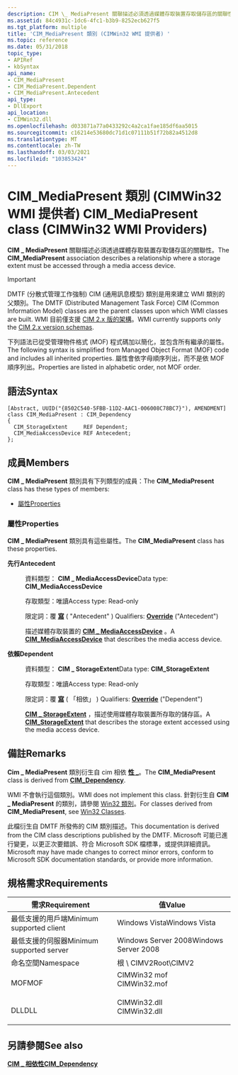 ```yaml
---
description: CIM \_ MediaPresent 關聯描述必須透過媒體存取裝置存取儲存區的關聯性。
ms.assetid: 84c4931c-1dc6-4fc1-b3b9-8252ecb627f5
ms.tgt_platform: multiple
title: 'CIM_MediaPresent 類別 (CIMWin32 WMI 提供者) '
ms.topic: reference
ms.date: 05/31/2018
topic_type:
- APIRef
- kbSyntax
api_name:
- CIM_MediaPresent
- CIM_MediaPresent.Dependent
- CIM_MediaPresent.Antecedent
api_type:
- DllExport
api_location:
- CIMWin32.dll
ms.openlocfilehash: d033871a77a0433292c4a2ca1fae185df6aa5015
ms.sourcegitcommit: c16214e53680dc71d1c07111b51f72b82a4512d8
ms.translationtype: MT
ms.contentlocale: zh-TW
ms.lasthandoff: 03/03/2021
ms.locfileid: "103853424"
---
```

# <a name="cim_mediapresent-class-cimwin32-wmi-providers"></a><span data-ttu-id="d21f2-103">CIM_MediaPresent 類別 (CIMWin32 WMI 提供者) </span><span class="sxs-lookup"><span data-stu-id="d21f2-103">CIM_MediaPresent class (CIMWin32 WMI Providers)</span></span>

<span data-ttu-id="d21f2-104">**CIM \_ MediaPresent** 關聯描述必須透過媒體存取裝置存取儲存區的關聯性。</span><span class="sxs-lookup"><span data-stu-id="d21f2-104">The **CIM\_MediaPresent** association describes a relationship where a storage extent must be accessed through a media access device.</span></span>

> [!IMPORTANT]
> <span data-ttu-id="d21f2-105">DMTF (分散式管理工作強制) CIM (通用訊息模型) 類別是用來建立 WMI 類別的父類別。</span><span class="sxs-lookup"><span data-stu-id="d21f2-105">The DMTF (Distributed Management Task Force) CIM (Common Information Model) classes are the parent classes upon which WMI classes are built.</span></span> <span data-ttu-id="d21f2-106">WMI 目前僅支援 [CIM 2.x 版的架構](https://dmtf.org/standards/cim/schemas)。</span><span class="sxs-lookup"><span data-stu-id="d21f2-106">WMI currently supports only the [CIM 2.x version schemas](https://dmtf.org/standards/cim/schemas).</span></span>

 

<span data-ttu-id="d21f2-107">下列語法已從受管理物件格式 (MOF) 程式碼加以簡化，並包含所有繼承的屬性。</span><span class="sxs-lookup"><span data-stu-id="d21f2-107">The following syntax is simplified from Managed Object Format (MOF) code and includes all inherited properties.</span></span> <span data-ttu-id="d21f2-108">屬性會依字母順序列出，而不是依 MOF 順序列出。</span><span class="sxs-lookup"><span data-stu-id="d21f2-108">Properties are listed in alphabetic order, not MOF order.</span></span>

## <a name="syntax"></a><span data-ttu-id="d21f2-109">語法</span><span class="sxs-lookup"><span data-stu-id="d21f2-109">Syntax</span></span>

``` syntax
[Abstract, UUID("{8502C540-5FBB-11D2-AAC1-006008C78BC7}"), AMENDMENT]
class CIM_MediaPresent : CIM_Dependency
{
  CIM_StorageExtent     REF Dependent;
  CIM_MediaAccessDevice REF Antecedent;
};
```

## <a name="members"></a><span data-ttu-id="d21f2-110">成員</span><span class="sxs-lookup"><span data-stu-id="d21f2-110">Members</span></span>

<span data-ttu-id="d21f2-111">**CIM \_ MediaPresent** 類別具有下列類型的成員：</span><span class="sxs-lookup"><span data-stu-id="d21f2-111">The **CIM\_MediaPresent** class has these types of members:</span></span>

-   [<span data-ttu-id="d21f2-112">屬性</span><span class="sxs-lookup"><span data-stu-id="d21f2-112">Properties</span></span>](#properties)

### <a name="properties"></a><span data-ttu-id="d21f2-113">屬性</span><span class="sxs-lookup"><span data-stu-id="d21f2-113">Properties</span></span>

<span data-ttu-id="d21f2-114">**CIM \_ MediaPresent** 類別具有這些屬性。</span><span class="sxs-lookup"><span data-stu-id="d21f2-114">The **CIM\_MediaPresent** class has these properties.</span></span>

<dl> <dt>

<span data-ttu-id="d21f2-115">**先行**</span><span class="sxs-lookup"><span data-stu-id="d21f2-115">**Antecedent**</span></span>
</dt> <dd> <dl> <dt>

<span data-ttu-id="d21f2-116">資料類型： **CIM \_ MediaAccessDevice**</span><span class="sxs-lookup"><span data-stu-id="d21f2-116">Data type: **CIM\_MediaAccessDevice**</span></span>
</dt> <dt>

<span data-ttu-id="d21f2-117">存取類型：唯讀</span><span class="sxs-lookup"><span data-stu-id="d21f2-117">Access type: Read-only</span></span>
</dt> <dt>

<span data-ttu-id="d21f2-118">限定詞：覆 [**寫**](/windows/desktop/WmiSdk/standard-qualifiers) ( "Antecedent" ) </span><span class="sxs-lookup"><span data-stu-id="d21f2-118">Qualifiers: [**Override**](/windows/desktop/WmiSdk/standard-qualifiers) ("Antecedent")</span></span>
</dt> </dl>

<span data-ttu-id="d21f2-119">描述媒體存取裝置的 [**CIM \_ MediaAccessDevice**](cim-mediaaccessdevice.md) 。</span><span class="sxs-lookup"><span data-stu-id="d21f2-119">A [**CIM\_MediaAccessDevice**](cim-mediaaccessdevice.md) that describes the media access device.</span></span>

</dd> <dt>

<span data-ttu-id="d21f2-120">**依賴**</span><span class="sxs-lookup"><span data-stu-id="d21f2-120">**Dependent**</span></span>
</dt> <dd> <dl> <dt>

<span data-ttu-id="d21f2-121">資料類型： **CIM \_ StorageExtent**</span><span class="sxs-lookup"><span data-stu-id="d21f2-121">Data type: **CIM\_StorageExtent**</span></span>
</dt> <dt>

<span data-ttu-id="d21f2-122">存取類型：唯讀</span><span class="sxs-lookup"><span data-stu-id="d21f2-122">Access type: Read-only</span></span>
</dt> <dt>

<span data-ttu-id="d21f2-123">限定詞：覆 [**寫**](/windows/desktop/WmiSdk/standard-qualifiers) ( 「相依」 ) </span><span class="sxs-lookup"><span data-stu-id="d21f2-123">Qualifiers: [**Override**](/windows/desktop/WmiSdk/standard-qualifiers) ("Dependent")</span></span>
</dt> </dl>

<span data-ttu-id="d21f2-124">[**CIM \_ StorageExtent**](cim-storageextent.md) ，描述使用媒體存取裝置所存取的儲存區。</span><span class="sxs-lookup"><span data-stu-id="d21f2-124">A [**CIM\_StorageExtent**](cim-storageextent.md) that describes the storage extent accessed using the media access device.</span></span>

</dd> </dl>

## <a name="remarks"></a><span data-ttu-id="d21f2-125">備註</span><span class="sxs-lookup"><span data-stu-id="d21f2-125">Remarks</span></span>

<span data-ttu-id="d21f2-126">**Cim \_ MediaPresent** 類別衍生自 cim 相依 [**性 \_**](cim-dependency.md)。</span><span class="sxs-lookup"><span data-stu-id="d21f2-126">The **CIM\_MediaPresent** class is derived from [**CIM\_Dependency**](cim-dependency.md).</span></span>

<span data-ttu-id="d21f2-127">WMI 不會執行這個類別。</span><span class="sxs-lookup"><span data-stu-id="d21f2-127">WMI does not implement this class.</span></span> <span data-ttu-id="d21f2-128">針對衍生自 **CIM \_ MediaPresent** 的類別，請參閱 [Win32 類別](win32-provider.md)。</span><span class="sxs-lookup"><span data-stu-id="d21f2-128">For classes derived from **CIM\_MediaPresent**, see [Win32 Classes](win32-provider.md).</span></span>

<span data-ttu-id="d21f2-129">此檔衍生自 DMTF 所發佈的 CIM 類別描述。</span><span class="sxs-lookup"><span data-stu-id="d21f2-129">This documentation is derived from the CIM class descriptions published by the DMTF.</span></span> <span data-ttu-id="d21f2-130">Microsoft 可能已進行變更，以更正次要錯誤、符合 Microsoft SDK 檔標準，或提供詳細資訊。</span><span class="sxs-lookup"><span data-stu-id="d21f2-130">Microsoft may have made changes to correct minor errors, conform to Microsoft SDK documentation standards, or provide more information.</span></span>

## <a name="requirements"></a><span data-ttu-id="d21f2-131">規格需求</span><span class="sxs-lookup"><span data-stu-id="d21f2-131">Requirements</span></span>



| <span data-ttu-id="d21f2-132">需求</span><span class="sxs-lookup"><span data-stu-id="d21f2-132">Requirement</span></span> | <span data-ttu-id="d21f2-133">值</span><span class="sxs-lookup"><span data-stu-id="d21f2-133">Value</span></span> |
|-------------------------------------|-----------------------------------------------------------------------------------------|
| <span data-ttu-id="d21f2-134">最低支援的用戶端</span><span class="sxs-lookup"><span data-stu-id="d21f2-134">Minimum supported client</span></span><br/> | <span data-ttu-id="d21f2-135">Windows Vista</span><span class="sxs-lookup"><span data-stu-id="d21f2-135">Windows Vista</span></span><br/>                                                                |
| <span data-ttu-id="d21f2-136">最低支援的伺服器</span><span class="sxs-lookup"><span data-stu-id="d21f2-136">Minimum supported server</span></span><br/> | <span data-ttu-id="d21f2-137">Windows Server 2008</span><span class="sxs-lookup"><span data-stu-id="d21f2-137">Windows Server 2008</span></span><br/>                                                          |
| <span data-ttu-id="d21f2-138">命名空間</span><span class="sxs-lookup"><span data-stu-id="d21f2-138">Namespace</span></span><br/>                | <span data-ttu-id="d21f2-139">根 \\ CIMV2</span><span class="sxs-lookup"><span data-stu-id="d21f2-139">Root\\CIMV2</span></span><br/>                                                                  |
| <span data-ttu-id="d21f2-140">MOF</span><span class="sxs-lookup"><span data-stu-id="d21f2-140">MOF</span></span><br/>                      | <dl> <span data-ttu-id="d21f2-141"><dt>CIMWin32 mof</dt></span><span class="sxs-lookup"><span data-stu-id="d21f2-141"><dt>CIMWin32.mof</dt></span></span> </dl> |
| <span data-ttu-id="d21f2-142">DLL</span><span class="sxs-lookup"><span data-stu-id="d21f2-142">DLL</span></span><br/>                      | <dl> <span data-ttu-id="d21f2-143"><dt>CIMWin32.dll</dt></span><span class="sxs-lookup"><span data-stu-id="d21f2-143"><dt>CIMWin32.dll</dt></span></span> </dl> |



## <a name="see-also"></a><span data-ttu-id="d21f2-144">另請參閱</span><span class="sxs-lookup"><span data-stu-id="d21f2-144">See also</span></span>

<dl> <dt>

[<span data-ttu-id="d21f2-145">**CIM \_ 相依性**</span><span class="sxs-lookup"><span data-stu-id="d21f2-145">**CIM\_Dependency**</span></span>](cim-dependency.md)
</dt> </dl>

 

